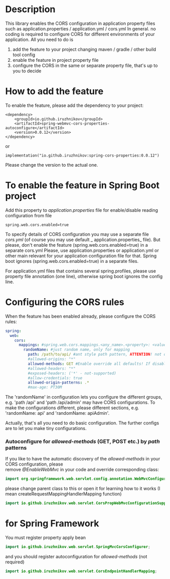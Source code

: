 # Description

This library enables the CORS configuration in application property 
files such as application.properties / application.yml / cors.yml
In general. no coding is required to configure CORS for different 
environments of your application. All you need to do is 
1. add the feature to your project changing maven / gradle / other build tool config 
2. enable the feature in project property file
3. configure the CORS in the same or separate property file, that's up to you to decide

# How to add the feature
To enable the feature, please add the dependency to your project:
```properties
<dependency>
    <groupId>io.github.iruzhnikov</groupId>
    <artifactId>spring-webmvc-cors-properties-autoconfigure</artifactId>
    <version>0.0.12</version>
</dependency>
```
or 
```properties
implementation("io.github.iruzhnikov:spring-cors-properties:0.0.12")
```

Please change the version to the actual one.

# To enable the feature in Spring Boot project

Add this property to _application.properties_ file for enable/disable reading configuration from file

```properties
spring.web.cors.enabled=true
```

To specify details of CORS configuration you may use a separate file _cors.yml_ (of course you may use default _
application.properties_ file). But please, don't enable the feature (spring.web.cors.enabled=true) 
in a separate cors.yml  Please, use application.properties or application.yml or other main  relevant for 
your application configuration file for that. Spring boot ignores (spring.web.cors.enabled=true) in a 
separate files.

For application.yml files that contains several spring.profiles, please use property file annotation (one line),
otherwise spring boot ignores the config line.

# Configuring the CORS rules
When the feature has been enabled already, please configure the CORS rules:  
```yml
spring:
  web:
    cors:
      mappings: #spring.web.cors.mappings.<any_name>.<property>: <value>
        randomName: #just random name, only for mapping
          path: /path/to/api/ #ant style path pattern, ATTENTION! not ordered, /** pattern override all other pattern
          #allowed-origins: "*"
          allowed-methods: GET #Enable override all defaults! If disabled: a lot more from all the controller methods included from the path pattern matches
          #allowed-headers: "*"
          #exposed-headers: ('*' - not-supported)
          #allow-credentials: true
          allowed-origin-patterns: .*
          #max-age: PT30M
```
The 'randomName' in configuration lets you configure the different groups, e.g. 'path /api' and 'path /api/admin' may 
have CORS configurations. To make the configurations different, please different sections, e.g. 'randomName: api' and
'randomName: apiAdmin'. 

Actually, that's all you need to do basic configuration. The further configs are to let you make tiny 
configurations.

### Autoconfigure for _allowed-methods_ (GET, POST etc.) by _path_ patterns

If you like to have the automatic discovery of the _allowed-methods_ in your CORS configuration, please  
remove _@EnableWebMvc_  in your code and override corresponding class:

```java 
import org.springframework.web.servlet.config.annotation.WebMvcConfigurationSupport;
``` 

please change parent class to this or open it for learning how to it works (I mean createRequestMappingHandlerMapping
function)

```java 
import io.github.iruzhnikov.web.servlet.CorsPropWebMvcConfigurationSupport;
``` 

# for Spring Framework

You must register property apply bean

```java
import io.github.iruzhnikov.web.servlet.SpringMvcCorsConfigurer;
```

and you should register autoconfiguration for _allowed-methods_ (not required)

```java
import io.github.iruzhnikov.web.servlet.CorsEndpointHandlerMapping;
```
